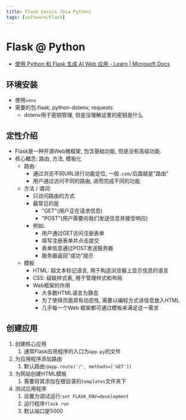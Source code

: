 ```yaml
---
title: Flask basics (bia Python)
tags: [software/Flask]
---
```


# Flask @ Python

- [使用 Python 和 Flask 生成 AI Web 应用 - Learn | Microsoft Docs](https://docs.microsoft.com/zh-cn/learn/modules/python-flask-build-ai-web-app/)

## 环境安装

- 使用`venv`
- 需要的包:flask, python-dotenv, requests
  - dotenv用于密钥管理, 但是没理解这里的密钥是什么

## 定性介绍

- Flask是一种开源Web微框架, 包含基础功能, 但是没有高级功能.
- 核心概念: 路由, 方法, 模板化
  - 路由:
    - 通过浏览不同URL进行功能定位, 一般`.com/`后面就是"路由"
    - 用户通过访问不同的路由, 进而完成不同的功能
  - 方法 / 谓词:
    - 只访问路由的方式
    - 最常见的是
      - "GET"(用户正在请求信息)
      - "POST"(用户需要向我们发送信息并接受响应)
    - 例如:
      - 用户通过GET访问注册表单
      - 填写注册表单并点击提交
      - 表单信息通过POST发送服务器
      - 服务器返回"成功"提示
  - 模板
    - HTML: 超文本标记语言, 用于构造浏览器上显示信息的语言
    - CSS: 级联样式表, 用于管理样式和布局
    - Web框架的作用
      - 大多数HTML语言为静态
      - 为了使得页面具有动态性, 需要以编程方式讲信息放入HTML
      - 几乎每一个Web 框架都可通过模板来满足这一需求

## 创建应用

1. 创建核心应用
   1. 通常Flask应用程序的入口为`app.py`的文件
2. 为应用程序添加路由
   1. 默认路由:`@app.route('/', methods=['GET'])`
3. 为网站创建HTML模板
   1. 需要将其添加在根目录的`templates`文件夹下
4. 测试应用程序
   1. 设置为调试运行:`set FLASK_ENV=development`
   2. 运行程序`flask run`
   3. 默认端口是5000
